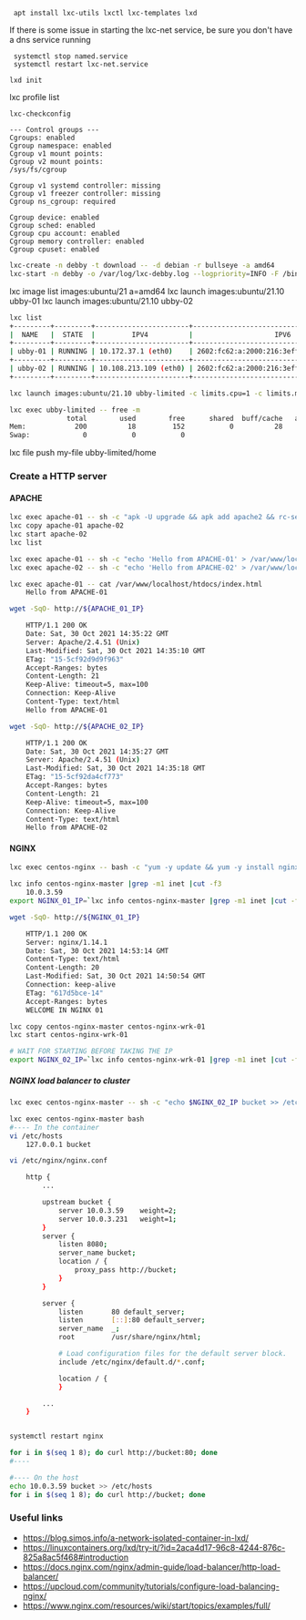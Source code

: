 ` apt install lxc-utils lxctl lxc-templates lxd`

If there is some issue in starting the lxc-net service, be sure you don't have a dns service running
```
 systemctl stop named.service 
 systemctl restart lxc-net.service 
```

`lxd init`

lxc profile list


`lxc-checkconfig`

    --- Control groups ---
    Cgroups: enabled
    Cgroup namespace: enabled
    Cgroup v1 mount points: 
    Cgroup v2 mount points: 
    /sys/fs/cgroup

    Cgroup v1 systemd controller: missing
    Cgroup v1 freezer controller: missing
    Cgroup ns_cgroup: required

    Cgroup device: enabled
    Cgroup sched: enabled
    Cgroup cpu account: enabled
    Cgroup memory controller: enabled
    Cgroup cpuset: enabled

```sh
lxc-create -n debby -t download -- -d debian -r bullseye -a amd64
lxc-start -n debby -o /var/log/lxc-debby.log --logpriority=INFO -F /bin/bash
```

lxc image list images:ubuntu/21 a=amd64
lxc launch images:ubuntu/21.10 ubby-01
lxc launch images:ubuntu/21.10 ubby-02

```bash
lxc list
+---------+---------+-----------------------+--------------------------------------------+-----------+-----------+                                     
|  NAME   |  STATE  |         IPV4          |                    IPV6                    |   TYPE    | SNAPSHOTS |                                     
+---------+---------+-----------------------+--------------------------------------------+-----------+-----------+                                     
| ubby-01 | RUNNING | 10.172.37.1 (eth0)    | 2602:fc62:a:2000:216:3eff:fe68:7f14 (eth0) | CONTAINER | 0         |                                     
+---------+---------+-----------------------+--------------------------------------------+-----------+-----------+                                     
| ubby-02 | RUNNING | 10.108.213.109 (eth0) | 2602:fc62:a:2000:216:3eff:fef8:57f3 (eth0) | CONTAINER | 0         |                                     
+---------+---------+-----------------------+--------------------------------------------+-----------+-----------+                
```

```bash
lxc launch images:ubuntu/21.10 ubby-limited -c limits.cpu=1 -c limits.memory=200MiB

lxc exec ubby-limited -- free -m
              total        used        free      shared  buff/cache   available                                                                        
Mem:            200          18         152           0          28         181                                                                        
Swap:             0           0           0                                     
```

lxc file push my-file ubby-limited/home


### Create a HTTP server

#### APACHE
```sh
lxc exec apache-01 -- sh -c "apk -U upgrade && apk add apache2 && rc-service apache2 start && rc-update add apache2"
lxc copy apache-01 apache-02
lxc start apache-02
lxc list

lxc exec apache-01 -- sh -c "echo 'Hello from APACHE-01' > /var/www/localhost/htdocs/index.html"
lxc exec apache-02 -- sh -c "echo 'Hello from APACHE-02' > /var/www/localhost/htdocs/index.html"

lxc exec apache-01 -- cat /var/www/localhost/htdocs/index.html
    Hello from APACHE-01

wget -SqO- http://${APACHE_01_IP}

    HTTP/1.1 200 OK
    Date: Sat, 30 Oct 2021 14:35:22 GMT
    Server: Apache/2.4.51 (Unix)
    Last-Modified: Sat, 30 Oct 2021 14:35:10 GMT
    ETag: "15-5cf92d9d9f963"
    Accept-Ranges: bytes
    Content-Length: 21
    Keep-Alive: timeout=5, max=100
    Connection: Keep-Alive
    Content-Type: text/html
    Hello from APACHE-01

wget -SqO- http://${APACHE_02_IP}

    HTTP/1.1 200 OK
    Date: Sat, 30 Oct 2021 14:35:27 GMT
    Server: Apache/2.4.51 (Unix)
    Last-Modified: Sat, 30 Oct 2021 14:35:18 GMT
    ETag: "15-5cf92da4cf773"
    Accept-Ranges: bytes
    Content-Length: 21
    Keep-Alive: timeout=5, max=100
    Connection: Keep-Alive
    Content-Type: text/html
    Hello from APACHE-02

```
#### NGINX
```sh
lxc exec centos-nginx -- bash -c "yum -y update && yum -y install nginx && systemctl enable --now nginx"

lxc info centos-nginx-master |grep -m1 inet |cut -f3
    10.0.3.59
export NGINX_01_IP=`lxc info centos-nginx-master |grep -m1 inet |cut -f3`

wget -SqO- http://${NGINX_01_IP}

    HTTP/1.1 200 OK
    Server: nginx/1.14.1
    Date: Sat, 30 Oct 2021 14:53:14 GMT
    Content-Type: text/html
    Content-Length: 20
    Last-Modified: Sat, 30 Oct 2021 14:50:54 GMT
    Connection: keep-alive
    ETag: "617d5bce-14"
    Accept-Ranges: bytes
    WELCOME IN NGINX 01

lxc copy centos-nginx-master centos-nginx-wrk-01
lxc start centos-nginx-wrk-01

# WAIT FOR STARTING BEFORE TAKING THE IP
export NGINX_02_IP=`lxc info centos-nginx-wrk-01 |grep -m1 inet |cut -f3`
```

##### NGINX load balancer to cluster

```sh
lxc exec centos-nginx-master -- sh -c "echo $NGINX_02_IP bucket >> /etc/hosts"

lxc exec centos-nginx-master bash
#---- In the container
vi /etc/hosts
    127.0.0.1 bucket

vi /etc/nginx/nginx.conf

    http { 
        ...

        upstream bucket {
            server 10.0.3.59    weight=2;
            server 10.0.3.231   weight=1;
        }
        server {
            listen 8080;
            server_name bucket;
            location / {
                proxy_pass http://bucket;
            }
        }

        server {
            listen       80 default_server;
            listen       [::]:80 default_server;
            server_name  _;
            root         /usr/share/nginx/html;

            # Load configuration files for the default server block.
            include /etc/nginx/default.d/*.conf;

            location / {
            }

        ...
    }


systemctl restart nginx

for i in $(seq 1 8); do curl http://bucket:80; done
#----

#---- On the host
echo 10.0.3.59 bucket >> /etc/hosts
for i in $(seq 1 8); do curl http://bucket; done
```



### Useful links
- https://blog.simos.info/a-network-isolated-container-in-lxd/
- https://linuxcontainers.org/lxd/try-it/?id=2aca4d17-96c8-4244-876c-825a8ac5f468#introduction
- https://docs.nginx.com/nginx/admin-guide/load-balancer/http-load-balancer/
- https://upcloud.com/community/tutorials/configure-load-balancing-nginx/
- https://www.nginx.com/resources/wiki/start/topics/examples/full/
